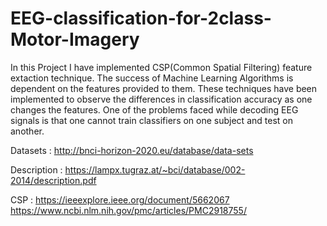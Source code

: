 # EEG-classification-for-2class-Motor-Imagery


In this Project I have implemented CSP(Common Spatial Filtering) feature extaction technique. The success of Machine Learning Algorithms is dependent on the features provided to them. These techniques have been implemented to observe the differences in classification accuracy as one changes the features. One of the problems faced while decoding EEG signals is that one cannot train classifiers on one subject and test on another.

Datasets : http://bnci-horizon-2020.eu/database/data-sets

Description : https://lampx.tugraz.at/~bci/database/002-2014/description.pdf

CSP : https://ieeexplore.ieee.org/document/5662067 https://www.ncbi.nlm.nih.gov/pmc/articles/PMC2918755/
